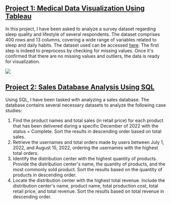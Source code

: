 ## [Project 1: Medical Data Visualization Using Tableau](https://public.tableau.com/views/medicaldataanalyst_17010627038410/Dashboard2?:language=en-US&:display_count=n&:origin=viz_share_link)
In this project, I have been asked to analyze a survey dataset regarding sleep quality and lifestyle of several respondents. The dataset comprises 400 rows and 13 columns, covering a wide range of variables related to sleep and daily habits. The dataset used can be accessed [here](https://www.kaggle.com/datasets/uom190346a/sleep-health-and-lifestyle-dataset).
The first step is indeed to preprocess by checking for missing values. Once it's confirmed that there are no missing values and outliers, the data is ready for visualization.

![](https://github.com/faradini/Faradini-Portofolio/assets/70733376/6e7b4aea-04ec-497b-8672-b1539026de62)


## [Project 2: Sales Database Analysis Using SQL](https://github.com/faradini/data_portofolio/blob/main/SQL%20Projects/SALES%20DATA.sql)
Using SQL, I have been tasked with analyzing a sales database. The database contains several necessary datasets to analyze the following case studies:
1. Find the product names and total sales (in retail price) for each product that has been delivered during a specific December of 2022 with the status = Complete. Sort the results in descending order based on total sales.
2.	Retrieve the usernames and total orders made by users between July 1, 2022, and August 15, 2022, ordering the usernames with the highest total orders.
3.	Identify the distribution center with the highest quantity of products. Provide the distribution center's name, the quantity of products, and the most commonly sold product. Sort the results based on the quantity of products in descending order.
4.	Locate the distribution center with the highest total revenue. Include the distribution center's name, product name, total production cost, total retail price, and total revenue. Sort the results based on total revenue in descending order.

